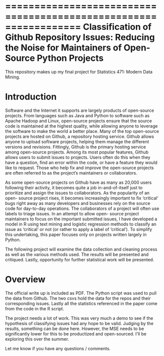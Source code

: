 =================================================================
Classification of Github Repository Issues: Reducing the Noise for Maintainers of Open-Source Python Projects
=================================================================

This repository makes up my final project for Statistics 471: Modern Data Mining.

# Introduction #
Software and the Internet it supports are largely products of open-source projects. From languages such as Java and Python to software such as Apache Hadoop and Linux, open-source projects ensure that the source code is maintained at the highest quality, while allowing anyone to leverage the
software to make the world a better place. Many of the top open-source projects are hosted on Github, a repository hosting service. Github allows anyone to upload software projects, helping them manage the different versions and revisions. Fittingly, Github is the primary hosting service among open-source projects. Among its most popular features, Github allows users to submit issues to projects. Users often do this when they have a question, find an error within the code, or have a feature they would like to request. Those who help fix and improve the open-source projects are often referred to as the project’s maintainers or collaborators.

As some open-source projects on Github have as many as 20,000 users following their activity, it becomes quite a job in-and-of-itself just to prioritize and assign the issues to collaborators. As the popularity of an open- source project rises, it becomes increasingly important to fix ‘critical’ bugs right away as many developers and businesses rely on the source code for day-to-day operations. The collaborators of a project will often use labels to triage issues. In an attempt to allow open- source project maintainers to focus on the important submitted issues, I have developed a model in R using text mining and logistic regression methods to classify an issue as ‘critical’ or not (or rather to apply a label of ‘critical’). To simplify this undertaking, this paper focuses only on projects written largely in Python.

The following project will examine the data collection and cleaning process as well as the various methods used. The results will be presented and critiqued. Lastly, opportunity for further statistical work will be presented.

# Overview #
The official write up is included as PDF. The Python script was used to pull the data from Github. The two csvs hold the data for the repos and their corresponding issues. Lastly all the statistics referenced in the paper come from the code in the R script.

The project needs a lot of work. This was very much a demo to see if the hypothesis of classifying issues had any hope to be valid. Judging by the results, something can be done here. However, the MSE needs to be significantly lower for this to be productized and open-sourced. I'll be exploring this over the summer.

Let me know if you have any questions / comments.
